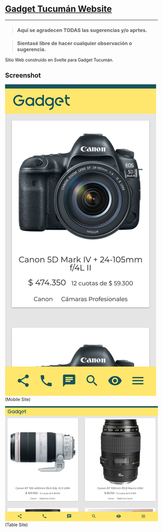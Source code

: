 # [Gadget Tucumán Website](https://micamara.ga)

---

> ### Aquí se agradecen TODAS las sugerencias y/o aprtes.

> ### Sientasé libre de hacer cualquier observación o sugerencia.

Sitio Web construído en Svelte para Gadget Tucumán.

## Screenshot

![Mobile Site](site/images/screenshot1.png)(Mobile Site)

![Table Site](site/images/screenshot2.png)(Table Site)
